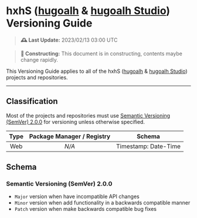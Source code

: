 [hugoalh]: https://github.com/hugoalh
[hugoalh-studio]: https://github.com/hugoalh-studio
[semver-2-0-0]: #semantic-versioning-semver-200
[semver-2-0-0-web]: https://semver.org/spec/v2.0.0.html

# hxhS ([hugoalh][hugoalh] & [hugoalh Studio][hugoalh-studio]) Versioning Guide

> **🕰️ Last Update:** 2023/02/13 03:00 UTC

> **🚧 Constructing:** This document is in constructing, contents maybe change rapidly.

This Versioning Guide applies to all of the hxhS ([hugoalh][hugoalh] & [hugoalh Studio][hugoalh-studio]) projects and repositories.

---

## Classification

Most of the projects and repositories must use [Semantic Versioning (SemVer) 2.0.0][semver-2-0-0] for versioning unless otherwise specified.

| **Type** | **Package Manager / Registry** | **Schema** |
|:-:|:-:|:-:|
| Web | *N/A* | Timestamp: Date-Time |

## Schema

### Semantic Versioning (SemVer) 2.0.0

- `Major` version when have incompatible API changes
- `Minor` version when add functionality in a backwards compatible manner
- `Patch` version when make backwards compatible bug fixes
